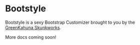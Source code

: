 Bootstyle
=========

Bootstyle is a sexy Bootstrap Customizer brought to you by the [GreenKahuna Skunkworks](http://skunkworks.greenkahuna.com).

More docs coming soon!
